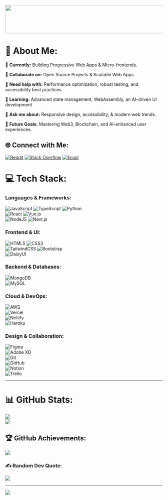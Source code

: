 
<p align="center">

  <img src="https://i.postimg.cc/tJBgsfKw/gifs-for-github.gif" alt="gifs-for-github" width="1200" height="90">

</p>


# 💫 About Me:
🔭 **Currently:** Building Progressive Web Apps & Micro-frontends.  

👯 **Collaborate on:** Open Source Projects & Scalable Web Apps.  

🤝 **Need help with:** Performance optimization, robust testing, and accessibility best practices. 

🌱 **Learning:** Advanced state management, WebAssembly, an AI-driven UI development  

💬 **Ask me about:** Responsive design, accessibility, & modern web trends.  

🚀 **Future Goals:** Mastering Web3, Blockchain, and AI-enhanced user experiences.  



## 🌐 Connect with Me:
[![Reddit](https://img.shields.io/badge/Reddit-%23FF4500.svg?logo=Reddit&logoColor=white)](https://reddit.com/user/protik49) 
[![Stack Overflow](https://img.shields.io/badge/-Stackoverflow-FE7A16?logo=stack-overflow&logoColor=white)](https://stackoverflow.com/users/40643465) 
[![Email](https://img.shields.io/badge/Email-D14836?logo=gmail&logoColor=white)](mailto:protikprotik49@gmail.com) 



# 💻 Tech Stack:
### **Languages & Frameworks:**
![JavaScript](https://img.shields.io/badge/javascript-%23323330.svg?style=for-the-badge&logo=javascript&logoColor=%23F7DF1E) 
![TypeScript](https://img.shields.io/badge/typescript-%23007ACC.svg?style=for-the-badge&logo=typescript&logoColor=white) 
![Python](https://img.shields.io/badge/python-3670A0?style=for-the-badge&logo=python&logoColor=ffdd54)  
![React](https://img.shields.io/badge/react-%2320232a.svg?style=for-the-badge&logo=react&logoColor=%2361DAFB) 
![Vue.js](https://img.shields.io/badge/vue.js-%2335495e.svg?style=for-the-badge&logo=vuedotjs&logoColor=%234FC08D)  
![NodeJS](https://img.shields.io/badge/node.js-6DA55F?style=for-the-badge&logo=node.js&logoColor=white) 
![Next.js](https://img.shields.io/badge/next.js-%23000000.svg?style=for-the-badge&logo=next.js&logoColor=white)

### **Frontend & UI:**
![HTML5](https://img.shields.io/badge/html5-%23E34F26.svg?style=for-the-badge&logo=html5&logoColor=white) 
![CSS3](https://img.shields.io/badge/css3-%231572B6.svg?style=for-the-badge&logo=css3&logoColor=white)  
![TailwindCSS](https://img.shields.io/badge/tailwindcss-%2338B2AC.svg?style=for-the-badge&logo=tailwind-css&logoColor=white) 
![Bootstrap](https://img.shields.io/badge/bootstrap-%238511FA.svg?style=for-the-badge&logo=bootstrap&logoColor=white)  
![DaisyUI](https://img.shields.io/badge/daisyui-5A0EF8?style=for-the-badge&logo=daisyui&logoColor=white)

### **Backend & Databases:**
![MongoDB](https://img.shields.io/badge/MongoDB-%234ea94b.svg?style=for-the-badge&logo=mongodb&logoColor=white)  
![MySQL](https://img.shields.io/badge/mysql-4479A1.svg?style=for-the-badge&logo=mysql&logoColor=white)  

### **Cloud & DevOps:**
![AWS](https://img.shields.io/badge/AWS-%23FF9900.svg?style=for-the-badge&logo=amazon-aws&logoColor=white)  
![Vercel](https://img.shields.io/badge/vercel-%23000000.svg?style=for-the-badge&logo=vercel&logoColor=white)  
![Netlify](https://img.shields.io/badge/netlify-%23000000.svg?style=for-the-badge&logo=netlify&logoColor=#00C7B7)  
![Heroku](https://img.shields.io/badge/heroku-%23430098.svg?style=for-the-badge&logo=heroku&logoColor=white)

### **Design & Collaboration:**
![Figma](https://img.shields.io/badge/figma-%23F24E1E.svg?style=for-the-badge&logo=figma&logoColor=white)  
![Adobe XD](https://img.shields.io/badge/Adobe%20XD-470137?style=for-the-badge&logo=Adobe%20XD&logoColor=#FF61F6)  
![Git](https://img.shields.io/badge/git-%23F05033.svg?style=for-the-badge&logo=git&logoColor=white)  
![GitHub](https://img.shields.io/badge/github-%23121011.svg?style=for-the-badge&logo=github&logoColor=white)  
![Notion](https://img.shields.io/badge/Notion-%23000000.svg?style=for-the-badge&logo=notion&logoColor=white)  
![Trello](https://img.shields.io/badge/Trello-%23026AA7.svg?style=for-the-badge&logo=Trello&logoColor=white)  

---

# 📊 GitHub Stats:
![](https://github-readme-stats.vercel.app/api?username=Protik49&theme=dark&hide_border=false&include_all_commits=true&count_private=false)  
![](https://nirzak-streak-stats.vercel.app/?user=Protik49&theme=dark&hide_border=false)  




## 🏆 GitHub Achievements:
![](https://github-profile-trophy.vercel.app/?username=Protik49&theme=radical&no-frame=false&no-bg=false&margin-w=4)



### ✍️ Random Dev Quote:
![](https://quotes-github-readme.vercel.app/api?type=horizontal&theme=radical)

---

[![](https://visitcount.itsvg.in/api?id=Protik49&icon=0&color=0)](https://visitcount.itsvg.in)



